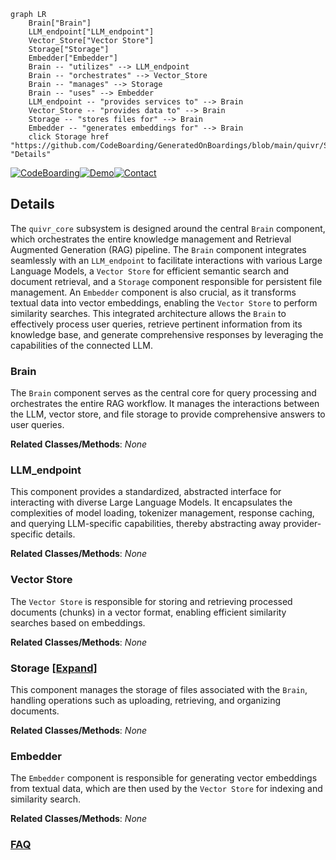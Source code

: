 ```mermaid
graph LR
    Brain["Brain"]
    LLM_endpoint["LLM_endpoint"]
    Vector_Store["Vector Store"]
    Storage["Storage"]
    Embedder["Embedder"]
    Brain -- "utilizes" --> LLM_endpoint
    Brain -- "orchestrates" --> Vector_Store
    Brain -- "manages" --> Storage
    Brain -- "uses" --> Embedder
    LLM_endpoint -- "provides services to" --> Brain
    Vector_Store -- "provides data to" --> Brain
    Storage -- "stores files for" --> Brain
    Embedder -- "generates embeddings for" --> Brain
    click Storage href "https://github.com/CodeBoarding/GeneratedOnBoardings/blob/main/quivr/Storage.md" "Details"
```

[![CodeBoarding](https://img.shields.io/badge/Generated%20by-CodeBoarding-9cf?style=flat-square)](https://github.com/CodeBoarding/CodeBoarding)[![Demo](https://img.shields.io/badge/Try%20our-Demo-blue?style=flat-square)](https://www.codeboarding.org/demo)[![Contact](https://img.shields.io/badge/Contact%20us%20-%20contact@codeboarding.org-lightgrey?style=flat-square)](mailto:contact@codeboarding.org)

## Details

The `quivr_core` subsystem is designed around the central `Brain` component, which orchestrates the entire knowledge management and Retrieval Augmented Generation (RAG) pipeline. The `Brain` component integrates seamlessly with an `LLM_endpoint` to facilitate interactions with various Large Language Models, a `Vector Store` for efficient semantic search and document retrieval, and a `Storage` component responsible for persistent file management. An `Embedder` component is also crucial, as it transforms textual data into vector embeddings, enabling the `Vector Store` to perform similarity searches. This integrated architecture allows the `Brain` to effectively process user queries, retrieve pertinent information from its knowledge base, and generate comprehensive responses by leveraging the capabilities of the connected LLM.

### Brain
The `Brain` component serves as the central core for query processing and orchestrates the entire RAG workflow. It manages the interactions between the LLM, vector store, and file storage to provide comprehensive answers to user queries.


**Related Classes/Methods**: _None_

### LLM_endpoint
This component provides a standardized, abstracted interface for interacting with diverse Large Language Models. It encapsulates the complexities of model loading, tokenizer management, response caching, and querying LLM-specific capabilities, thereby abstracting away provider-specific details.


**Related Classes/Methods**: _None_

### Vector Store
The `Vector Store` is responsible for storing and retrieving processed documents (chunks) in a vector format, enabling efficient similarity searches based on embeddings.


**Related Classes/Methods**: _None_

### Storage [[Expand]](./Storage.md)
This component manages the storage of files associated with the `Brain`, handling operations such as uploading, retrieving, and organizing documents.


**Related Classes/Methods**: _None_

### Embedder
The `Embedder` component is responsible for generating vector embeddings from textual data, which are then used by the `Vector Store` for indexing and similarity search.


**Related Classes/Methods**: _None_



### [FAQ](https://github.com/CodeBoarding/GeneratedOnBoardings/tree/main?tab=readme-ov-file#faq)